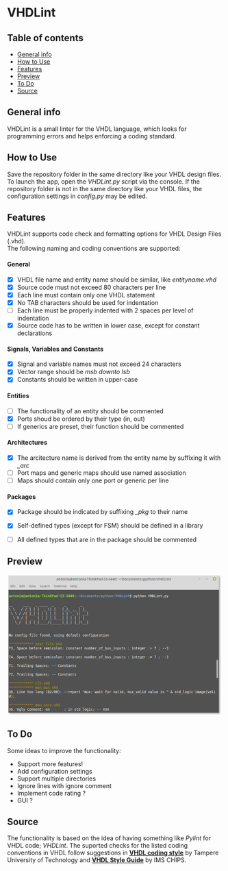 # VHDLint

## Table of contents
* [General info](#general-info)
* [How to Use](#setup)
* [Features](#features)
* [Preview](#preview)
* [To Do](#to-do)
* [Source](#source)

## General info
VHDLint is a small linter for the VHDL language, which looks for programming errors and helps enforcing a coding standard.

## How to Use
Save the repository folder in the same directory like your VHDL design files. To launch the app, open the *VHDLint.py* script via the console.
If the repository folder is not in the same directory like your VHDL files, the configuration settings in *config.py* may be edited.

## Features
VHDLint supports code check and formatting options for VHDL Design Files (.vhd).<br />
The following naming and coding conventions are supported:

#### General
- [x] VHDL file name and entity name should be similar, like *entityname.vhd*
- [x] Source code must not exceed 80 characters per line
- [x] Each line must contain only one VHDL statement
- [x] No TAB characters should be used for indentation
- [ ] Each line must be properly indented with 2 spaces per level of indentation
- [x] Source code has to be written in lower case, except for constant declarations

#### Signals, Variables and Constants
- [x] Signal and variable names must not exceed 24 characters
- [x] Vector range should be *msb downto lsb*
- [x] Constants should be written in upper-case

#### Entities
- [ ] The functionality of an entity should be commented
- [x] Ports shoud be ordered by their type (in, out)
- [ ] If generics are preset, their function should be commented

#### Architectures
- [x] The arcitecture name is derived from the entity name by suffixing it with *_arc*
- [ ] Port maps and generic maps should use named association
- [ ] Maps should contain only one port or generic per line

#### Packages
- [x] Package should be indicated by suffixing *_pkg* to their name
- [X] Self-defined types (except for FSM) should be defined in a library
- [ ] All defined types that are in the package should be commented


## Preview
<img src="images/preview.png" width="500">

## To Do
Some ideas to improve the functionality:
* Support more features!
* Add configuration settings
* Support multiple directories
* Ignore lines with ignore comment
* Implement code rating ?
* GUI ?

## Source
The functionality is based on the idea of having something like *Pylint* for VHDL code; *VHDLint*.
The suported checks for the listed coding conventions in VHDL follow suggestions in [**VHDL coding style**](http://www.tkt.cs.tut.fi/kurssit/1212/S08/Harjoitukset/vhdl_coding.html) by Tampere University of Technology and [**VHDL Style Guide**](https://www.ims-chips.de/content/pdftext/VHDL_Style_Guide.pdf) by IMS CHIPS.
